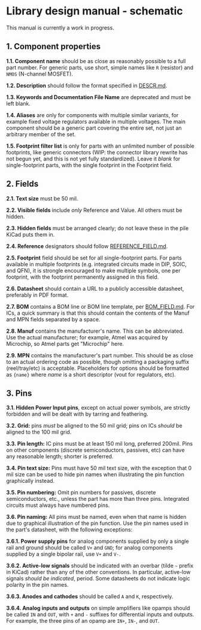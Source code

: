 # Library design manual - schematic

This manual is currently a work in progress.

## 1. Component properties

**1.1. Component name** should be as close as reasonably possible to a full
part number. For generic parts, use short, simple names like `R` (resistor)
and `NMOS` (N-channel MOSFET).

**1.2. Description** should follow the format specified in [DESCR.md](DESCR.md).

**1.3. Keywords and Documentation File Name** are deprecated and must be
left blank.

**1.4. Aliases** are only for components with multiple similar variants, for
example fixed voltage regulators available in multiple voltages. The main
component should be a generic part covering the entire set, not just an
arbitrary member of the set.

**1.5. Footprint filter list** is only for parts with an unlimited number
of possible footprints, like generic connectors (WIP: the connector library
rewrite has not begun yet, and this is not yet fully standardized). Leave it
*blank* for single-footprint parts, with the single footprint in the Footprint
field.

## 2. Fields

**2.1. Text size** must be 50 mil.

**2.2. Visible fields** include *only* Reference and Value. All others must be
hidden.

**2.3. Hidden fields** must be arranged clearly; do not leave these in the pile
KiCad puts them in.

**2.4. Reference** designators should follow
[REFERENCE\_FIELD.md](REFERENCE_FIELD.md).

**2.5. Footprint** field should be set for all single-footprint parts. For parts
available in multiple footprints (e.g. integrated circuits made in DIP, SOIC,
and QFN), it is strongle encouraged to make multiple symbols, one per footprint,
with the footprint permanently assigned in this field.

**2.6. Datasheet** should contain a URL to a publicly accessible datasheet,
preferably in PDF format.

**2.7. BOM** contains a BOM line or BOM line template, per
[BOM\_FIELD.md](BOM_FIELD.md). For ICs, a quick summary is that this should
contain the contents of the Manuf and MPN fields separated by a space.

**2.8. Manuf** contains the manufacturer's name. This can be abbreviated.
Use the actual manufacturer; for example, Atmel was acquired by Microchip, so
Atmel parts get "Microchip" here.

**2.9. MPN** contains the manufacturer's part number. This should be as close
to an actual ordering code as possible, though omitting a packaging suffix
(reel/tray/etc) is acceptable. Placeholders for options should be formatted
as `{name}` where *name* is a short descriptor (vout for regulators, etc).

## 3. Pins

**3.1. Hidden Power Input pins**, except on actual power symbols, are strictly
forbidden and will be dealt with by tarring and feathering.

**3.2. Grid:** pins *must* be aligned to the 50 mil grid; pins on ICs *should*
be aligned to the 100 mil grid.

**3.3. Pin length:** IC pins must be at least 150 mil long, preferred
200mil. Pins on other components (discrete semiconductors, passives, etc) can
have any reasonable length; shorter is preferred.

**3.4. Pin text size:** Pins must have 50 mil text size, with the exception
that 0 mil size can be used to hide pin names when illustrating the pin function
graphically instead.

**3.5. Pin numbering:** Omit pin numbers for passives, discrete semiconductors,
etc., unless the part has more than three pins. Integrated circuits must always
have numbered pins.

**3.6. Pin naming:** All pins must be named, even when that name is hidden due
to graphical illustration of the pin function. Use the pin names used in
the part's datasheet, with the following exceptions:

**3.6.1. Power supply pins** for analog components supplied by only a single
rail and ground should be called `V+` and `GND`; for analog components supplied
by a single bipolar rail, use `V+` and `V-`.

**3.6.2. Active-low signals** should be indicated with an overbar (tilde `~`
prefix in KiCad) rather than any of the other conventions. In particular,
active-low signals *should be indicated*, period. Some datasheets do not
indicate logic polarity in the pin names.

**3.6.3. Anodes and cathodes** should be called `A` and `K`, respectively.

**3.6.4. Analog inputs and outputs** on simple amplifiers like opamps should
be called `IN` and `OUT`, with `+` and `-` suffixes for differential inputs
and outputs. For example, the three pins of an opamp are `IN+`, `IN-`, and
`OUT`.
